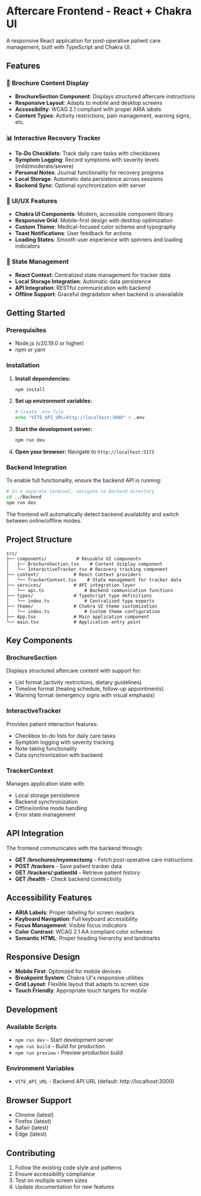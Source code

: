 # Aftercare Frontend - React + Chakra UI

A responsive React application for post-operative patient care management, built with TypeScript and Chakra UI.

## Features

### 🏥 **Brochure Content Display**
- **BrochureSection Component**: Displays structured aftercare instructions
- **Responsive Layout**: Adapts to mobile and desktop screens
- **Accessibility**: WCAG 2.1 compliant with proper ARIA labels
- **Content Types**: Activity restrictions, pain management, warning signs, etc.

### 📊 **Interactive Recovery Tracker**
- **To-Do Checklists**: Track daily care tasks with checkboxes
- **Symptom Logging**: Record symptoms with severity levels (mild/moderate/severe)
- **Personal Notes**: Journal functionality for recovery progress
- **Local Storage**: Automatic data persistence across sessions
- **Backend Sync**: Optional synchronization with server

### 🎨 **UI/UX Features**
- **Chakra UI Components**: Modern, accessible component library
- **Responsive Grid**: Mobile-first design with desktop optimization
- **Custom Theme**: Medical-focused color scheme and typography
- **Toast Notifications**: User feedback for actions
- **Loading States**: Smooth user experience with spinners and loading indicators

### 🔄 **State Management**
- **React Context**: Centralized state management for tracker data
- **Local Storage Integration**: Automatic data persistence
- **API Integration**: RESTful communication with backend
- **Offline Support**: Graceful degradation when backend is unavailable

## Getting Started

### Prerequisites
- Node.js (v20.19.0 or higher)
- npm or yarn

### Installation

1. **Install dependencies:**
   ```bash
   npm install
   ```

2. **Set up environment variables:**
   ```bash
   # Create .env file
   echo "VITE_API_URL=http://localhost:3000" > .env
   ```

3. **Start the development server:**
   ```bash
   npm run dev
   ```

4. **Open your browser:**
   Navigate to `http://localhost:5173`

### Backend Integration

To enable full functionality, ensure the backend API is running:

```bash
# In a separate terminal, navigate to Backend directory
cd ../Backend
npm run dev
```

The frontend will automatically detect backend availability and switch between online/offline modes.

## Project Structure

```
src/
├── components/           # Reusable UI components
│   ├── BrochureSection.tsx    # Content display component
│   └── InteractiveTracker.tsx # Recovery tracking component
├── context/             # React Context providers
│   └── TrackerContext.tsx    # State management for tracker data
├── services/            # API integration layer
│   └── api.ts               # Backend communication functions
├── types/               # TypeScript type definitions
│   └── index.ts             # Centralized type exports
├── theme/               # Chakra UI theme customization
│   └── index.ts             # Custom theme configuration
├── App.tsx              # Main application component
└── main.tsx             # Application entry point
```

## Key Components

### BrochureSection
Displays structured aftercare content with support for:
- List format (activity restrictions, dietary guidelines)
- Timeline format (healing schedule, follow-up appointments)
- Warning format (emergency signs with visual emphasis)

### InteractiveTracker
Provides patient interaction features:
- Checkbox to-do lists for daily care tasks
- Symptom logging with severity tracking
- Note-taking functionality
- Data synchronization with backend

### TrackerContext
Manages application state with:
- Local storage persistence
- Backend synchronization
- Offline/online mode handling
- Error state management

## API Integration

The frontend communicates with the backend through:

- **GET /brochures/myomectomy** - Fetch post-operative care instructions
- **POST /trackers** - Save patient tracker data
- **GET /trackers/:patientId** - Retrieve patient history
- **GET /health** - Check backend connectivity

## Accessibility Features

- **ARIA Labels**: Proper labeling for screen readers
- **Keyboard Navigation**: Full keyboard accessibility
- **Focus Management**: Visible focus indicators
- **Color Contrast**: WCAG 2.1 AA compliant color schemes
- **Semantic HTML**: Proper heading hierarchy and landmarks

## Responsive Design

- **Mobile First**: Optimized for mobile devices
- **Breakpoint System**: Chakra UI's responsive utilities
- **Grid Layout**: Flexible layout that adapts to screen size
- **Touch Friendly**: Appropriate touch targets for mobile

## Development

### Available Scripts

- `npm run dev` - Start development server
- `npm run build` - Build for production
- `npm run preview` - Preview production build

### Environment Variables

- `VITE_API_URL` - Backend API URL (default: http://localhost:3000)

## Browser Support

- Chrome (latest)
- Firefox (latest)
- Safari (latest)
- Edge (latest)

## Contributing

1. Follow the existing code style and patterns
2. Ensure accessibility compliance
3. Test on multiple screen sizes
4. Update documentation for new features
